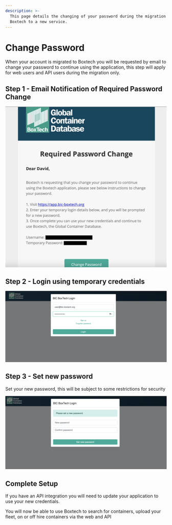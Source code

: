 ```yaml
---
description: >-
  This page details the changing of your password during the migration of
  Boxtech to a new service.
---
```


# Change Password

When your account is migrated to Boxtech you will be requested by email to change your password to continue using the application, this step will apply for web users and API users during the migration only.

## Step 1 - Email Notification of Required Password Change

![](../.gitbook/assets/screenshot-2021-07-27-at-12.11.07.png)

## Step 2 - Login using temporary credentials

![](../.gitbook/assets/screenshot-2021-07-27-at-11.57.40.png)



## Step 3 - Set new password

Set your new password, this will be subject to some restrictions for security

![](../.gitbook/assets/screenshot-2021-07-27-at-11.56.47.png)

## Complete Setup

If you have an API integration you will need to update your application to use your new credentials.

You will now be able to use Boxtech to search for containers, upload your fleet, on or off hire containers via the web and API

